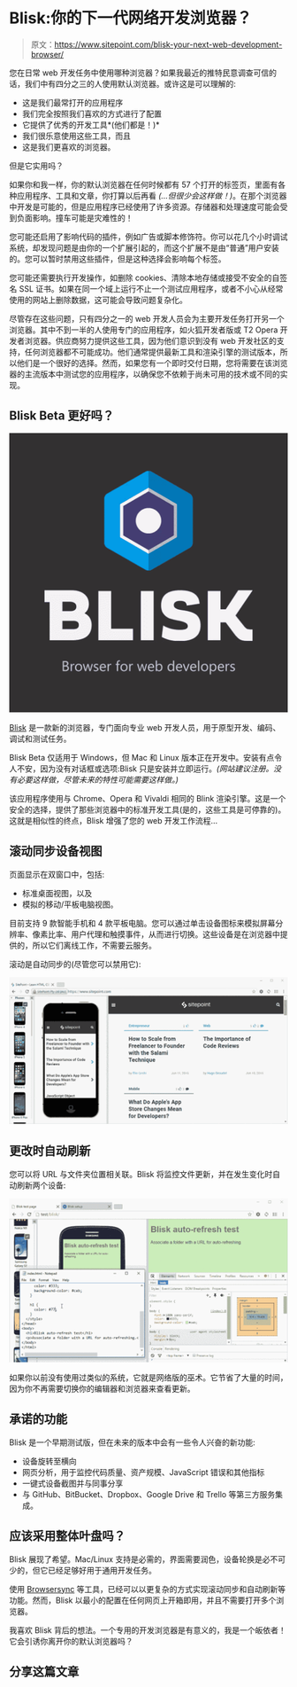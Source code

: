 # Blisk:你的下一代网络开发浏览器？

> 原文：<https://www.sitepoint.com/blisk-your-next-web-development-browser/>

您在日常 web 开发任务中使用哪种浏览器？如果我最近的推特民意调查可信的话，我们中有四分之三的人使用默认浏览器。或许这是可以理解的:

*   这是我们最常打开的应用程序
*   我们完全按照我们喜欢的方式进行了配置
*   它提供了优秀的开发工具*(他们都是！)*
*   我们很乐意使用这些工具，而且
*   这是我们更喜欢的浏览器。

但是它实用吗？

如果你和我一样，你的默认浏览器在任何时候都有 57 个打开的标签页，里面有各种应用程序、工具和文章，你打算以后再看 *(…但很少会这样做！)*。在那个浏览器中开发是可能的，但是应用程序已经使用了许多资源。存储器和处理速度可能会受到负面影响。撞车可能是灾难性的！

您可能还启用了影响代码的插件，例如广告或脚本修饰符。你可以花几个小时调试系统，却发现问题是由你的一个扩展引起的，而这个扩展不是由“普通”用户安装的。您可以暂时禁用这些插件，但是这种选择会影响每个标签。

您可能还需要执行开发操作，如删除 cookies、清除本地存储或接受不安全的自签名 SSL 证书。如果在同一个域上运行不止一个测试应用程序，或者不小心从经常使用的网站上删除数据，这可能会导致问题复杂化。

尽管存在这些问题，只有四分之一的 web 开发人员会为主要开发任务打开另一个浏览器。其中不到一半的人使用专门的应用程序，如火狐开发者版或 T2 Opera 开发者浏览器。供应商努力提供这些工具，因为他们意识到没有 web 开发社区的支持，任何浏览器都不可能成功。他们通常提供最新工具和渲染引擎的测试版本，所以他们是一个很好的选择。然而，如果您有一个即时交付日期，您将需要在该浏览器的主流版本中测试您的应用程序，以确保您不依赖于尚未可用的技术或不同的实现。

## Blisk Beta 更好吗？

![Blisk logo](img/045452acde71663fd06e227b5999fc84.png)

[Blisk](https://blisk.io/) 是一款新的浏览器，专门面向专业 web 开发人员，用于原型开发、编码、调试和测试任务。

Blisk Beta 仅适用于 Windows，但 Mac 和 Linux 版本正在开发中。安装有点令人不安，因为没有对话框或选项:Blisk 只是安装并立即运行。*(网站建议注册。没有必要这样做，尽管未来的特性可能需要这样做。)*

该应用程序使用与 Chrome、Opera 和 Vivaldi 相同的 Blink 渲染引擎。这是一个安全的选择，提供了那些浏览器中的标准开发工具(是的，这些工具是可停靠的)。这就是相似性的终点，Blisk 增强了您的 web 开发工作流程…

## 滚动同步设备视图

页面显示在双窗口中，包括:

*   标准桌面视图，以及
*   模拟的移动/平板电脑视图。

目前支持 9 款智能手机和 4 款平板电脑。您可以通过单击设备图标来模拟屏幕分辨率、像素比率、用户代理和触摸事件，从而进行切换。这些设备是在浏览器中提供的，所以它们离线工作，不需要云服务。

滚动是自动同步的(尽管您可以禁用它):

![Blisk synchronized scrolling](img/b8991b955f701266bf04afe1865b4740.png)

## 更改时自动刷新

您可以将 URL 与文件夹位置相关联。Blisk 将监控文件更新，并在发生变化时自动刷新两个设备:

![Blisk auto-refresh](img/23805e6f3aa7fba00e4fae5c34aa9be7.png)

如果你以前没有使用过类似的系统，它就是网络版的巫术。它节省了大量的时间，因为你不再需要切换你的编辑器和浏览器来查看更新。

## 承诺的功能

Blisk 是一个早期测试版，但在未来的版本中会有一些令人兴奋的新功能:

*   设备旋转至横向
*   网页分析，用于监控代码质量、资产规模、JavaScript 错误和其他指标
*   一键式设备截图并与同事分享
*   与 GitHub、BitBucket、Dropbox、Google Drive 和 Trello 等第三方服务集成。

## 应该采用整体叶盘吗？

Blisk 展现了希望。Mac/Linux 支持是必需的，界面需要润色，设备轮换是必不可少的，但它已经足够好用于通用开发任务。

使用 [Browsersync](https://www.browsersync.io/) 等工具，已经可以以更复杂的方式实现滚动同步和自动刷新等功能。然而，Blisk 以最小的配置在任何网页上开箱即用，并且不需要打开多个浏览器。

我喜欢 Blisk 背后的想法。一个专用的开发浏览器是有意义的，我是一个皈依者！它会引诱你离开你的默认浏览器吗？

## 分享这篇文章
